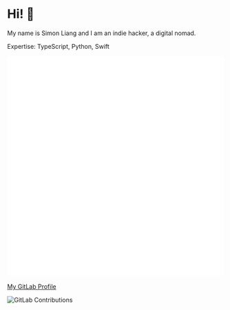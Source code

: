 # Hi! 👋

My name is Simon Liang and I am an indie hacker, a digital nomad.

Expertise: TypeScript, Python, Swift

![Metrics](./github-metrics.svg)

[My GitLab Profile](https://gitlab.com/lhr0909)

![GitLab Contributions](https://www.allgitcontributiongraph.com/justgraphit.svg?gitlab=lhr0909)

